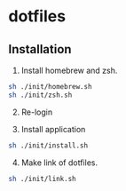 # dotfiles

## Installation

1. Install homebrew and zsh.

``` sh
sh ./init/homebrew.sh
sh ./init/zsh.sh
```

2. Re-login

3. Install application

```sh
sh ./init/install.sh
```

4. Make link of dotfiles.

```sh
sh ./init/link.sh
```
